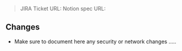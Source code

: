 > JIRA Ticket URL:
> Notion spec URL:

## Changes 
- Make sure to document here any security or network changes  .....
